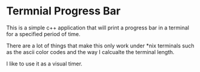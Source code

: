 Termnial Progress Bar
=====================

This is a simple c++ application that will print a progress bar in a terminal for 
a specified period of time. 

There are a lot of things that make this only work under *nix terminals such as the ascii color
codes and the way I calcualte the terminal length. 

I like to use it as a visual timer. 
